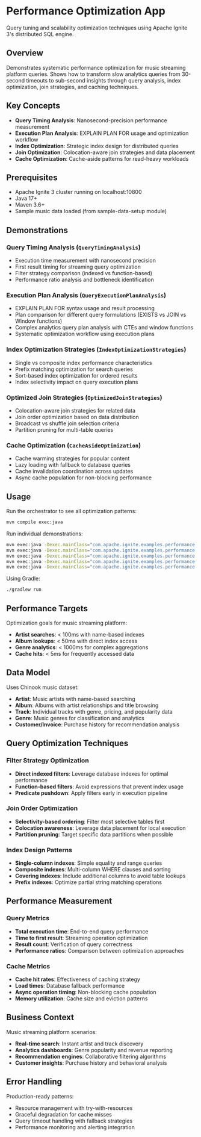 # Performance Optimization App

Query tuning and scalability optimization techniques using Apache Ignite 3's distributed SQL engine.

## Overview

Demonstrates systematic performance optimization for music streaming platform queries. Shows how to transform slow analytics queries from 30-second timeouts to sub-second insights through query analysis, index optimization, join strategies, and caching techniques.

## Key Concepts

- **Query Timing Analysis**: Nanosecond-precision performance measurement
- **Execution Plan Analysis**: EXPLAIN PLAN FOR usage and optimization workflow
- **Index Optimization**: Strategic index design for distributed queries
- **Join Optimization**: Colocation-aware join strategies and data placement
- **Cache Optimization**: Cache-aside patterns for read-heavy workloads

## Prerequisites

- Apache Ignite 3 cluster running on localhost:10800
- Java 17+
- Maven 3.6+
- Sample music data loaded (from sample-data-setup module)

## Demonstrations

### Query Timing Analysis (`QueryTimingAnalysis`)

- Execution time measurement with nanosecond precision
- First result timing for streaming query optimization
- Filter strategy comparison (indexed vs function-based)
- Performance ratio analysis and bottleneck identification

### Execution Plan Analysis (`QueryExecutionPlanAnalysis`)

- EXPLAIN PLAN FOR syntax usage and result processing
- Plan comparison for different query formulations (EXISTS vs JOIN vs Window functions)
- Complex analytics query plan analysis with CTEs and window functions
- Systematic optimization workflow using execution plans

### Index Optimization Strategies (`IndexOptimizationStrategies`)

- Single vs composite index performance characteristics
- Prefix matching optimization for search queries
- Sort-based index optimization for ordered results
- Index selectivity impact on query execution plans

### Optimized Join Strategies (`OptimizedJoinStrategies`)

- Colocation-aware join strategies for related data
- Join order optimization based on data distribution
- Broadcast vs shuffle join selection criteria
- Partition pruning for multi-table queries

### Cache Optimization (`CacheAsideOptimization`)

- Cache warming strategies for popular content
- Lazy loading with fallback to database queries
- Cache invalidation coordination across updates
- Async cache population for non-blocking performance

## Usage

Run the orchestrator to see all optimization patterns:

```bash
mvn compile exec:java
```

Run individual demonstrations:

```bash
mvn exec:java -Dexec.mainClass="com.apache.ignite.examples.performance.QueryTimingAnalysis"
mvn exec:java -Dexec.mainClass="com.apache.ignite.examples.performance.QueryExecutionPlanAnalysis"
mvn exec:java -Dexec.mainClass="com.apache.ignite.examples.performance.IndexOptimizationStrategies"  
mvn exec:java -Dexec.mainClass="com.apache.ignite.examples.performance.OptimizedJoinStrategies"
mvn exec:java -Dexec.mainClass="com.apache.ignite.examples.performance.CacheAsideOptimization"
```

Using Gradle:

```bash
./gradlew run
```

## Performance Targets

Optimization goals for music streaming platform:

- **Artist searches**: < 100ms with name-based indexes
- **Album lookups**: < 50ms with direct index access
- **Genre analytics**: < 1000ms for complex aggregations
- **Cache hits**: < 5ms for frequently accessed data

## Data Model

Uses Chinook music dataset:

- **Artist**: Music artists with name-based searching
- **Album**: Albums with artist relationships and title browsing
- **Track**: Individual tracks with genre, pricing, and popularity data
- **Genre**: Music genres for classification and analytics
- **Customer/Invoice**: Purchase history for recommendation analysis

## Query Optimization Techniques

### Filter Strategy Optimization

- **Direct indexed filters**: Leverage database indexes for optimal performance
- **Function-based filters**: Avoid expressions that prevent index usage
- **Predicate pushdown**: Apply filters early in execution pipeline

### Join Order Optimization

- **Selectivity-based ordering**: Filter most selective tables first
- **Colocation awareness**: Leverage data placement for local execution
- **Partition pruning**: Target specific data partitions when possible

### Index Design Patterns

- **Single-column indexes**: Simple equality and range queries
- **Composite indexes**: Multi-column WHERE clauses and sorting
- **Covering indexes**: Include additional columns to avoid table lookups
- **Prefix indexes**: Optimize partial string matching operations

## Performance Measurement

### Query Metrics

- **Total execution time**: End-to-end query performance
- **Time to first result**: Streaming operation optimization
- **Result count**: Verification of query correctness
- **Performance ratios**: Comparison between optimization approaches

### Cache Metrics

- **Cache hit rates**: Effectiveness of caching strategy
- **Load times**: Database fallback performance
- **Async operation timing**: Non-blocking cache population
- **Memory utilization**: Cache size and eviction patterns

## Business Context

Music streaming platform scenarios:

- **Real-time search**: Instant artist and track discovery
- **Analytics dashboards**: Genre popularity and revenue reporting
- **Recommendation engines**: Collaborative filtering algorithms
- **Customer insights**: Purchase history and behavioral analysis

## Error Handling

Production-ready patterns:

- Resource management with try-with-resources
- Graceful degradation for cache misses
- Query timeout handling with fallback strategies
- Performance monitoring and alerting integration
